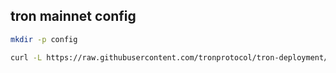 ## tron mainnet config

```bash
mkdir -p config

curl -L https://raw.githubusercontent.com/tronprotocol/tron-deployment/refs/heads/master/main_net_config.conf -o config/main_net_config.conf
```
